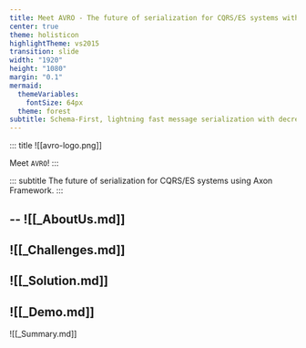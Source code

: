 ```yaml
---
title: Meet AVRO - The future of serialization for CQRS/ES systems with axon
center: true
theme: holisticon
highlightTheme: vs2015
transition: slide
width: "1920"
height: "1080"
margin: "0.1"
mermaid:
  themeVariables:
    fontSize: 64px
  theme: forest
subtitle: Schema-First, lightning fast message serialization with decreased disk usage and less boilerplate.
---
```

<!-- slide template="[[tpl-title]]" bg="[[holisticon-bg.svg]]" -->

::: title
![[avro-logo.png]]

Meet `AVRO`!
:::

::: subtitle
The future of serialization for CQRS/ES systems using Axon Framework.
:::

--
![[_AboutUs.md]]
---
![[_Challenges.md]]
---
![[_Solution.md]]
---
![[_Demo.md]]
---
![[_Summary.md]]
